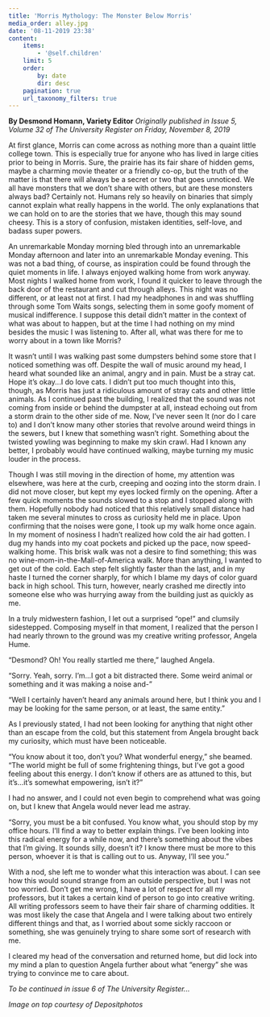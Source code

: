 ```yaml
---
title: 'Morris Mythology: The Monster Below Morris'
media_order: alley.jpg
date: '08-11-2019 23:38'
content:
    items:
        - '@self.children'
    limit: 5
    order:
        by: date
        dir: desc
    pagination: true
    url_taxonomy_filters: true
---
```


**By Desmond Homann, Variety Editor** _Originally published in Issue 5, Volume 32 of The University Register on Friday, November 8, 2019_

At first glance, Morris can come across as nothing more than a quaint little college town. This is especially true for anyone who has lived in large cities prior to being in Morris. Sure, the prairie has its fair share of hidden gems, maybe a charming movie theater or a friendly co-op, but the truth of the matter is that there will always be a secret or two that goes unnoticed. We all have monsters that we don’t share with others, but are these monsters always bad? Certainly not. Humans rely so heavily on binaries that simply cannot explain what really happens in the world. The only explanations that we can hold on to are the stories that we have, though this may sound cheesy. This is a story of confusion, mistaken identities, self-love, and badass super powers.

An unremarkable Monday morning bled through into an unremarkable Monday afternoon and later into an unremarkable Monday evening. This was not a bad thing, of course, as inspiration could be found through the quiet moments in life. I always enjoyed walking home from work anyway. Most nights I walked home from work, I found it quicker to leave through the back door of the restaurant and cut through alleys. This night was no different, or at least not at first. I had my headphones in and was shuffling through some Tom Waits songs, selecting them in some goofy moment of musical indifference. I suppose this detail didn’t matter in the context of what was about to happen, but at the time I had nothing on my mind besides the music I was listening to. After all, what was there for me to worry about in a town like Morris?

It wasn’t until I was walking past some dumpsters behind some store that I noticed something was off. Despite the wall of music around my head, I heard what sounded like an animal, angry and in pain. Must be a stray cat. Hope it’s okay...I do love cats. I didn’t put too much thought into this, though, as Morris has just a ridiculous amount of stray cats and other little animals. As I continued past the building, I realized that the sound was not coming from inside or behind the dumpster at all, instead echoing out from a storm drain to the other side of me. Now, I’ve never seen It (nor do I care to) and I don’t know many other stories that revolve around weird things in the sewers, but I knew that something wasn’t right. Something about the twisted yowling was beginning to make my skin crawl. Had I known any better, I probably would have continued walking, maybe turning my music louder in the process.

Though I was still moving in the direction of home, my attention was elsewhere, was here at the curb, creeping and oozing into the storm drain. I did not move closer, but kept my eyes locked firmly on the opening. After a few quick moments the sounds slowed to a stop and I stopped along with them. Hopefully nobody had noticed that this relatively small distance had taken me several minutes to cross as curiosity held me in place. Upon confirming that the noises were gone, I took up my walk home once again. In my moment of nosiness I hadn’t realized how cold the air had gotten. I dug my hands into my coat pockets and picked up the pace, now speed-walking home. This brisk walk was not a desire to find something; this was no wine-mom-in-the-Mall-of-America walk. More than anything, I wanted to get out of the cold. Each step felt slightly faster than the last, and in my haste I turned the corner sharply, for which I blame my days of color guard back in high school. This turn, however, nearly crashed me directly into someone else who was hurrying away from the building just as quickly as me.

In a truly midwestern fashion, I let out a surprised “ope!” and clumsily sidestepped. Composing myself in that moment, I realized that the person I had nearly thrown to the ground was my creative writing professor, Angela Hume. 

“Desmond? Oh! You really startled me there,” laughed Angela.

“Sorry. Yeah, sorry. I’m...I got a bit distracted there. Some weird animal or something and it was making a noise and-”

“Well I certainly haven’t heard any animals around here, but I think you and I may be looking for the same person, or at least, the same entity.”

As I previously stated, I had not been looking for anything that night other than an escape from the cold, but this statement from Angela brought back my curiosity, which must have been noticeable. 

“You know about it too, don’t you? What wonderful energy,” she beamed. “The world might be full of some frightening things, but I’ve got a good feeling about this energy. I don’t know if others are as attuned to this, but it’s...it’s somewhat empowering, isn’t it?”

I had no answer, and I could not even begin to comprehend what was going on, but I knew that Angela would never lead me astray. 

“Sorry, you must be a bit confused. You know what, you should stop by my office hours. I’ll find a way to better explain things. I’ve been looking into this radical energy for a while now, and there’s something about the vibes that I’m giving. It sounds silly, doesn’t it? I know there must be more to this person, whoever it is that is calling out to us. Anyway, I’ll see you.”

With a nod, she left me to wonder what this interaction was about. I can see how this would sound strange from an outside perspective, but I was not too worried. Don’t get me wrong, I have a lot of respect for all my professors, but it takes a certain kind of person to go into creative writing. All writing professors seem to have their fair share of charming oddities. It was most likely the case that Angela and I were talking about two entirely different things and that, as I worried about some sickly raccoon or something, she was genuinely trying to share some sort of research with me.

I cleared my head of the conversation and returned home, but did lock into my mind a plan to question Angela further about what “energy” she was trying to convince me to care about. 

_To be continued in issue 6 of The University Register..._

_Image on top courtesy of Depositphotos_